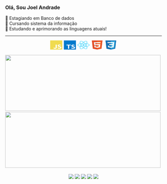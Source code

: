 ### Olá, Sou Joel Andrade

🔷 Estagiando em Banco de dados<br>
🔷 Cursando sistema da informação<br>
🔷 Estudando e aprimorando as linguagens atuais!
<br>
<hr>
<div align="center">
  <img align="center" alt="Joel-Js" height="30" width="40" src="https://raw.githubusercontent.com/devicons/devicon/master/icons/javascript/javascript-plain.svg">
  <img align="center" alt="Joel-Ts" height="30" width="40" src="https://raw.githubusercontent.com/devicons/devicon/master/icons/typescript/typescript-plain.svg">
  <img align="center" alt="Joel-React" height="30" width="40" src="https://raw.githubusercontent.com/devicons/devicon/master/icons/react/react-original.svg">
  <img align="center" alt="Joel-HTML" height="30" width="40" src="https://raw.githubusercontent.com/devicons/devicon/master/icons/html5/html5-original.svg">
  <img align="center" alt="Joel-CSS" height="30" width="40" src="https://raw.githubusercontent.com/devicons/devicon/master/icons/css3/css3-original.svg">
</div>
<br>
<div style="display: block">
  <a href="https://github.com/joeyandrader">
  <img style="display: inline" height="180em" width="500px" src="https://github-readme-stats.vercel.app/api?username=joeyandrader&show_icons=true&theme=dracula&include_all_commits=true&count_private=true"/>
  <img  style="display: inline" height="180em" width="500px" src="https://github-readme-stats.vercel.app/api/top-langs/?username=joeyandrader&layout=compact&langs_count=7&theme=dracula"/>
  </a>
</div>
<br>
<div align="center"> 
  <a href="https://www.youtube.com/channel/UCN0UKdqsf8emg1Xy8TaK0-w" target="_blank"><img src="https://img.shields.io/badge/YouTube-FF0000?style=for-the-badge&logo=youtube&logoColor=white" target="_blank"></a>
  <a href="https://www.instagram.com/joeyandrader/" target="_blank"><img src="https://img.shields.io/badge/-Instagram-%23E4405F?style=for-the-badge&logo=instagram&logoColor=white" target="_blank"></a>
 	<a href="https://www.twitch.tv/gochamito" target="_blank"><img src="https://img.shields.io/badge/Twitch-9146FF?style=for-the-badge&logo=twitch&logoColor=white" target="_blank"></a>
  <a href = "mailto:joel.a.rocha@hotmail.com"><img src="https://img.shields.io/badge/-Gmail-%23333?style=for-the-badge&logo=gmail&logoColor=white" target="_blank"></a>
  <a href="https://www.linkedin.com/in/joel-andrade-641332125/" target="_blank"><img src="https://img.shields.io/badge/-LinkedIn-%230077B5?style=for-the-badge&logo=linkedin&logoColor=white" target="_blank"></a> 
